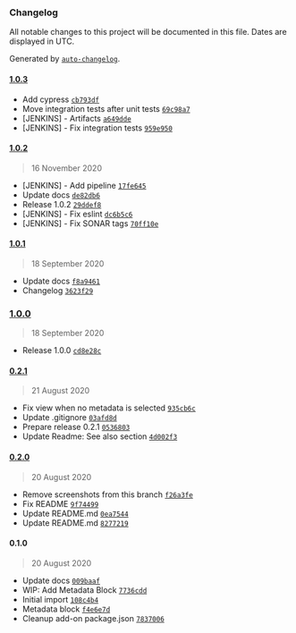 ### Changelog

All notable changes to this project will be documented in this file. Dates are displayed in UTC.

Generated by [`auto-changelog`](https://github.com/CookPete/auto-changelog).

#### [1.0.3](https://github.com/eea/volto-metadata-block/compare/1.0.2...1.0.3)

- Add cypress [`cb793df`](https://github.com/eea/volto-metadata-block/commit/cb793dfe3c922c3ef87339b950a733d1e307deac)
- Move integration tests after unit tests [`69c98a7`](https://github.com/eea/volto-metadata-block/commit/69c98a718a81fb5e1fb08650b2b2fd8319d8d583)
- [JENKINS] - Artifacts [`a649dde`](https://github.com/eea/volto-metadata-block/commit/a649dde72832695697fca399d47e568f99ea7083)
- [JENKINS] - Fix integration tests [`959e950`](https://github.com/eea/volto-metadata-block/commit/959e950ffc20bca5e044c133a6d195b0fd9f1603)

#### [1.0.2](https://github.com/eea/volto-metadata-block/compare/1.0.1...1.0.2)

> 16 November 2020

- [JENKINS] - Add pipeline [`17fe645`](https://github.com/eea/volto-metadata-block/commit/17fe645a3c5f15555bf55b538c83941ce72b4930)
- Update docs [`de82db6`](https://github.com/eea/volto-metadata-block/commit/de82db6ddeec9aeac6fa67cbe851cf057ebbac82)
- Release 1.0.2 [`29ddef8`](https://github.com/eea/volto-metadata-block/commit/29ddef80e894c36db0e0ae20e6b42f5024c5f8d4)
- [JENKINS] - Fix eslint [`dc6b5c6`](https://github.com/eea/volto-metadata-block/commit/dc6b5c6d1d1046101aa71a2ede4b95755c3e60a1)
- [JENKINS] - Fix SONAR tags [`70ff10e`](https://github.com/eea/volto-metadata-block/commit/70ff10e6f3ea48eed429b06613dac08d41451bac)

#### [1.0.1](https://github.com/eea/volto-metadata-block/compare/1.0.0...1.0.1)

> 18 September 2020

- Update docs [`f8a9461`](https://github.com/eea/volto-metadata-block/commit/f8a946154864b97acf5a429057c831e51099774b)
- Changelog [`3623f29`](https://github.com/eea/volto-metadata-block/commit/3623f2947ed2dc0287525c8c31af9e06a6b2fc1a)

### [1.0.0](https://github.com/eea/volto-metadata-block/compare/0.2.1...1.0.0)

> 18 September 2020

- Release 1.0.0 [`cd8e28c`](https://github.com/eea/volto-metadata-block/commit/cd8e28c4992826573a63a19cd95d6728a992c3be)

#### [0.2.1](https://github.com/eea/volto-metadata-block/compare/0.2.0...0.2.1)

> 21 August 2020

- Fix view when no metadata is selected [`935cb6c`](https://github.com/eea/volto-metadata-block/commit/935cb6cb549032ef147fbd6a9d832b76c18df489)
- Update .gitignore [`03afd8d`](https://github.com/eea/volto-metadata-block/commit/03afd8d0492a80da950df926d2e7ae1c6ecf5b82)
- Prepare release 0.2.1 [`0536803`](https://github.com/eea/volto-metadata-block/commit/0536803b7d3cca1fbabed214e3c5c1b46a293a71)
- Update Readme: See also section [`4d002f3`](https://github.com/eea/volto-metadata-block/commit/4d002f39589d86f6934c90275c5e9a5f215ba80c)

#### [0.2.0](https://github.com/eea/volto-metadata-block/compare/0.1.0...0.2.0)

> 20 August 2020

- Remove screenshots from this branch [`f26a3fe`](https://github.com/eea/volto-metadata-block/commit/f26a3fe8903640afb620eecfd7faae184ca742ac)
- Fix README [`9f74499`](https://github.com/eea/volto-metadata-block/commit/9f744997f7aa1c7ffb7866d9b70dc2a23470f613)
- Update README.md [`0ea7544`](https://github.com/eea/volto-metadata-block/commit/0ea7544bf1ce010a869c343397d392b45f1dacd9)
- Update README.md [`8277219`](https://github.com/eea/volto-metadata-block/commit/8277219ff6182d027425fb88a77c103a28e5dd46)

#### 0.1.0

> 20 August 2020

- Update docs [`009baaf`](https://github.com/eea/volto-metadata-block/commit/009baaf9706218444320980fcb43746955398877)
- WIP: Add Metadata Block [`7736cdd`](https://github.com/eea/volto-metadata-block/commit/7736cdd8600714cd0b733975874aa7fb0873340f)
- Initial import [`108c4b4`](https://github.com/eea/volto-metadata-block/commit/108c4b4e80d077c9a51b787e0b9f0122cffd9433)
- Metadata block [`f4e6e7d`](https://github.com/eea/volto-metadata-block/commit/f4e6e7da8767a18277fdc53cd76d8d4dd054f864)
- Cleanup add-on package.json [`7837006`](https://github.com/eea/volto-metadata-block/commit/78370068d2c053cae4c41a3b1ccb88a3b3cb271b)
